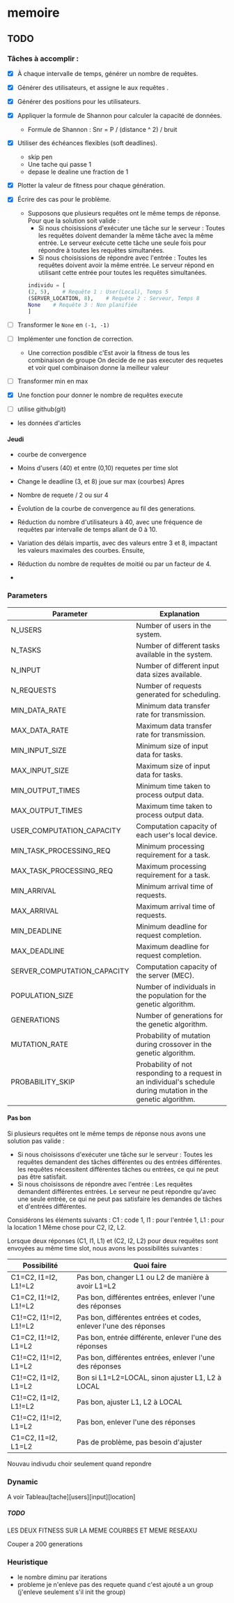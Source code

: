 # memoire


## TODO
### Tâches à accomplir :
- [x] À chaque intervalle de temps, générer un nombre de requêtes.
- [x] Générer des utilisateurs, et assigne le aux requêtes .

- [x] Générer des positions pour les utilisateurs.
- [x] Appliquer la formule de Shannon pour calculer la capacité de données.
  - Formule de Shannon : Snr = P / (distance ^ 2) / bruit

- [x] Utiliser des échéances flexibles (soft deadlines).
  - skip pen
  - Une tache qui passe 1
  - depase le dealine une fraction de 1
- [x] Plotter la valeur de fitness pour chaque génération.
- [x] Écrire des cas pour le problème.
  - Supposons que plusieurs requêtes ont le même temps de réponse. Pour que la solution soit valide :
    - Si nous choisissions d'exécuter une tâche sur le serveur :
    Toutes les requêtes doivent demander la même tâche avec la même entrée. Le serveur exécute cette tâche une seule fois pour répondre à toutes les requêtes simultanées. 
    - Si nous choisissions de répondre avec l'entrée :
    Toutes les requêtes doivent avoir la même entrée. Le serveur répond en utilisant cette entrée pour toutes les requêtes simultanées.
    ```python
    individu = [
    (2, 5),    # Requête 1 : User(Local), Temps 5
    (SERVER_LOCATION, 8),    # Requête 2 : Serveur, Temps 8
    None    # Requête 3 : Non planifiée
    ]
    ```
- [ ] Transformer le `None` en `(-1, -1)`
- [ ] Implémenter une fonction de correction.
  - Une correction posdible c'Est avoir la fitness de tous les combinaison de groupe
    On decide de ne pas executer des requetes et voir quel combinaison donne la meilleur valeur
- [ ] Transformer min en max
- [x] Une fonction pour donner le nombre de requêtes execute
- [ ] utilise github(git)
- les données d'articles
#### Jeudi

- courbe de convergence
- Moins d'users (40) et entre (0,10) requetes per time slot
- Change le deadline (3, et 8) joue sur max (courbes)
Apres
- Nombre de requete / 2 ou sur 4


- Évolution de la courbe de convergence au fil des generations.
- Réduction du nombre d'utilisateurs à 40, avec une fréquence de requêtes par intervalle de temps allant de 0 à 10.
- Variation des délais impartis, avec des valeurs entre 3 et 8, impactant les valeurs maximales des courbes.
Ensuite,
- Réduction du nombre de requêtes de moitié ou par un facteur de 4.
- 

### Parameters
| Parameter                   | Explanation                                                                                                   |
|---------------------------- |-------------------------------------------------------------------------------------------------------------- |
| N_USERS                     | Number of users in the system.                                                                               |
| N_TASKS                     | Number of different tasks available in the system.                                                           |
| N_INPUT                     | Number of different input data sizes available.                                                             |
| N_REQUESTS                  | Number of requests generated for scheduling.                                                                 |
| MIN_DATA_RATE               | Minimum data transfer rate for transmission.                                                                 |
| MAX_DATA_RATE               | Maximum data transfer rate for transmission.                                                                 |
| MIN_INPUT_SIZE              | Minimum size of input data for tasks.                                                                        |
| MAX_INPUT_SIZE              | Maximum size of input data for tasks.                                                                        |
| MIN_OUTPUT_TIMES            | Minimum time taken to process output data.                                                                   |
| MAX_OUTPUT_TIMES            | Maximum time taken to process output data.                                                                   |
| USER_COMPUTATION_CAPACITY   | Computation capacity of each user's local device.                                                           |
| MIN_TASK_PROCESSING_REQ     | Minimum processing requirement for a task.                                                                   |
| MAX_TASK_PROCESSING_REQ     | Maximum processing requirement for a task.                                                                   |
| MIN_ARRIVAL                 | Minimum arrival time of requests.                                                                            |
| MAX_ARRIVAL                 | Maximum arrival time of requests.                                                                            |
| MIN_DEADLINE                | Minimum deadline for request completion.                                                                     |
| MAX_DEADLINE                | Maximum deadline for request completion.                                                                     |
| SERVER_COMPUTATION_CAPACITY | Computation capacity of the server (MEC).                                                                    |
| POPULATION_SIZE             | Number of individuals in the population for the genetic algorithm.                                          |
| GENERATIONS                | Number of generations for the genetic algorithm.                                                            |
| MUTATION_RATE               | Probability of mutation during crossover in the genetic algorithm.                                          |
| PROBABILITY_SKIP            | Probability of not responding to a request in an individual's schedule during mutation in the genetic algorithm. |



#### Pas bon
Si plusieurs requêtes ont le même temps de réponse  nous avons une solution pas valide :
- Si nous choisissons d'exécuter une tâche sur le serveur :
Toutes les requêtes demandent des tâches différentes ou des entrées différentes.  les requêtes nécessitent différentes tâches ou entrées, ce qui ne peut pas être satisfait.
- Si nous choisissons de répondre avec l'entrée :
Les requêtes demandent différentes entrées. Le serveur ne peut répondre qu'avec une seule entrée, ce qui ne peut pas satisfaire les demandes de tâches et d'entrées différentes.

Considérons les éléments suivants :
C1 : code 1, I1 : pour l'entrée 1, L1 : pour la location 1
Même chose pour C2, I2, L2.

Lorsque deux réponses (C1, I1, L1) et (C2, I2, L2) pour deux requêtes sont envoyées au même time slot, nous avons les possibilités suivantes :

| Possibilité           | Quoi faire                                                 |
|-----------------------|------------------------------------------------------------|
| C1=C2, I1=I2, L1!=L2  | Pas bon, changer L1 ou L2 de manière à avoir L1=L2        |
| C1=C2, I1!=I2, L1!=L2 | Pas bon, différentes entrées, enlever l'une des réponses   |
| C1!=C2, I1!=I2, L1!=L2| Pas bon, différentes entrées et codes, enlever l'une des réponses |
| C1=C2, I1!=I2, L1=L2  | Pas bon, entrée différente, enlever l'une des réponses   |
| C1!=C2, I1!=I2, L1=L2 | Pas bon, différentes entrées, enlever l'une des réponses |
| C1!=C2, I1=I2, L1=L2  | Bon si L1=L2=LOCAL, sinon ajuster L1, L2 à LOCAL          |
| C1!=C2, I1=I2, L1!=L2 | Pas bon, ajuster L1, L2 à LOCAL                           |
| C1!=C2, I1!=I2, L1=L2 | Pas bon, enlever l'une des réponses                       |
| C1=C2, I1=I2, L1=L2   | Pas de problème, pas besoin d'ajuster  



Nouvau indivudu
choir seulement quand repondre



### Dynamic
A voir
Tableau[tache][users][input][location]






##### TODO
LES DEUX FITNESS SUR LA MEME COURBES ET MEME RESEAXU

Couper a 200 generations

### Heuristique 
- le  nombre diminu par iterations
- probleme je n'enleve pas des requete quand c'est ajouté a un group (j'enleve seulement s'il init the group)